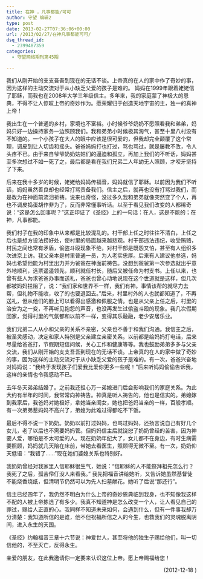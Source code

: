 ```yaml
---
title: 在神 ，凡事都能/可可
author: 守望 编辑2
type: post
date: 2013-02-27T07:36:06+00:00
url: /2013/02/27/在神凡事都能可可/
dsq_thread_id:
  - 2399487359
categories:
  - 守望网络期刊第45期

---
```

我们从刚开始的支支吾吾到现在的无话不谈。上帝真的在人的家中作了奇妙的事，因为这样的主动交流对于从小缺乏父爱的孩子是难的。<!--more--> 妈妈在1999年跟着姥姥信了耶稣，而我也在2008年大学三年级信主。多年来，我的家庭蒙了神极大的恩典，不得不让人惊叹上帝的奇妙作为。愿荣耀归于创造天地宇宙的主，独一的真神上帝！

我出生在一个普通的乡村，家境也不富裕。小时候爷爷奶奶不愿照看我和弟弟，妈妈只好一边操持家务一边照顾我们。我和弟弟小时候极其淘气，甚至十里八村没有不知道的。一个小孩子在大人的眼中应该是很可爱的，但我却完全颠覆了这个常理，调皮到让人切齿和摇头。爸爸妈妈打也打过，骂也骂过，就是屡教不改，令人头疼不已。由于来自爷爷奶奶姑姑们的逼迫和孤立，再加上我们的不听话，妈妈甚至多次想过不如一死了之，最后都是看在我们兄弟二人年幼无人照顾，才咬牙坚持了下来。

后来在我十多岁的时候，姥姥给妈妈传福音，妈妈就信了耶稣。以前因为我们不听话，妈妈虽然善良却也经常打骂责备我们。信主之后，就再也没有打骂过我们，而是改为在神面前流泪祈祷。说来也奇怪，没过多久我和弟弟就像突然变了个人，再也不调皮捣蛋胡作非为了，反而非常懂事听话。以至于看见我们改变的人都稀奇说：“这是怎么回事呢？”这正印证了《圣经》上的一句话：在人，这是不能的；在神，凡事都能。

我们村子在我的印象中从来都是比较混乱的。村干部上任之时往往不清白，上任之后也是想方设法捞好处，使村里的局面越来越悲观。村干部违法违纪，收受贿赂，村民之间也常有矛盾，偷盗斗殴现象不绝，对村干部是既怨又怕，甚至有人组织多次进京上访。我父亲本是村里普通一员，为人老实忠厚。后来有人建议他参选，妈妈也希望他能为村里出力并为爸爸在神面前祷告。没想到爸爸第一次参选就出乎意外地顺利，选票遥遥领先，顺利就任村长，随后又被任命为村支书。上任以来，也曾有些人为求爸爸办事而送礼，爸爸也曾心动地说现在这个世道就是这样，但几次都被妈妈拦阻了，说：“我们家和世界不一样，我们有神。事情该帮的就尽力去帮，但礼物不能收，收了的也要退回去。”后来，村里村外的人也就都知道了，不再送礼，但从他们的脸上可以看得出感激和佩服之情。也是从父亲上任之后，村里的治安为之一变，不再听见抱怨的声音，也没再发生过偷盗斗殴的现象。我几次假期回家，觉得村里的气氛都和以前不一样，变得其乐融融，老少安居乐业。

我们兄弟二人从小和父亲的关系不亲密，父亲也不善于和我们沟通。我信主之后，被圣灵感动，决定和家人特别是父亲建立亲密关系。以前都是给妈妈打电话，后来尽量给爸爸打，节假期短信问候，关心工作和健康等等。我也鼓励弟弟多多与父亲交流，我们从刚开始的支支吾吾到现在的无话不谈。上帝真的在人的家中做了奇妙的事，因为这样的主动交流对于从小缺乏父爱的孩子是难的。有一次，爸爸兴奋地对妈妈说：“我终于发现孩子们爱我比爱你更多一些呢！”后来听妈妈偷偷告诉我，这样的亲情也令我感动不已。

去年冬天弟弟结婚了。之前我还担心万一弟媳进门后会影响我们的家庭关系。为此大约有半年的时间，我常常向神祷告。神真是听人祷告的，他也是信实的。弟媳嫁到我家后，我爸妈对她极好，拿她当亲闺女，她也把爸妈当亲的一样，百般孝顺。有一次弟弟惹妈妈不高兴了，弟媳为此难过得都吃不下饭。

最后不得不说一下奶奶。奶奶以前打过妈妈，也骂过妈妈，还扬言说自己有好几个女儿，老了以后也不需要妈妈管。但妈妈信主后就饶恕了奶奶曾经的苦害，因为神要人爱，哪怕是不太可爱的人。现在奶奶年纪大了，女儿都不在身边，有时生病需要照顾，妈妈就几天陪在床前，带她去看医生，照顾得无微不至。有一次，奶奶仰天低语：“我错了……”现在她们婆媳关系也特别好。

我奶奶曾经对我家里人信耶稣很生气，她说：“信耶稣的人不能祭拜祖先怎么行？我死了之后，孤苦伶仃没人来看我。” 我先把福音讲给她听，又告诉她虽然基督徒不能烧香烧纸，但清明节仍然可以为先人扫墓献花。她听了后说“那还行”。

信主已经四年了，我仍然不明白为什么上帝的奇妙恩典临到我身，也不知像我这样不配的人被上帝拣选了有多少。我真不知道神是怎么改变一个人，让人看见自己的罪过，赐给人正直的心。我同样不知道未来如何，会遇到什么，但有一件事我却万分清楚：我知道所信的是谁，他不但祝福所信之人的今生，也救我们的灵魂脱离阴间，进入永生的天国。

《圣经》约翰福音三章十六节说：神爱世人，甚至将他的独生子赐给他们，叫一切信他的，不至灭亡，反得永生。

亲爱的朋友，在此我邀请你一定要来认识这位上帝。愿上帝赐福给您！

<p align="right">
  (2012-12-18 )
</p>